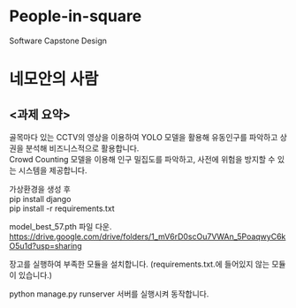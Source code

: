 # People-in-square
Software Capstone Design


# 네모안의 사람 

## <과제 요약>
골목마다 있는 CCTV의 영상을 이용하여 YOLO 모델을 활용해 유동인구를 파악하고 상권을 분석해 비즈니스적으로 활용합니다. <br>
Crowd Counting 모델을 이용해 인구 밀집도를 파악하고, 사전에 위험을 방지할 수 있는 시스템을 제공합니다. <br>


가상환경을 생성 후 <br>
pip install django <br>
pip install -r requirements.txt<br>

model_best_57.pth 파일 다운. <br> 
https://drive.google.com/drive/folders/1_mV6rD0scOu7VWAn_5PoaqwyC6kO5u1d?usp=sharing


장고를 실행하여 부족한 모듈을 설치합니다. (requirements.txt.에 들어있지 않는 모듈이 있습니다.)<br>

python manage.py runserver 서버를 실행시켜 동작합니다.
